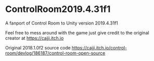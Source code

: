 # ControlRoom2019.4.31f1
A fanport of Control Room to Unity version 2019.4.31f1

Feel free to mess around with the game just give credit to the original creator at https://cajji.itch.io

Original 2018.1.0f2 source code https://cajji.itch.io/control-room/devlog/186187/control-room-open-source
